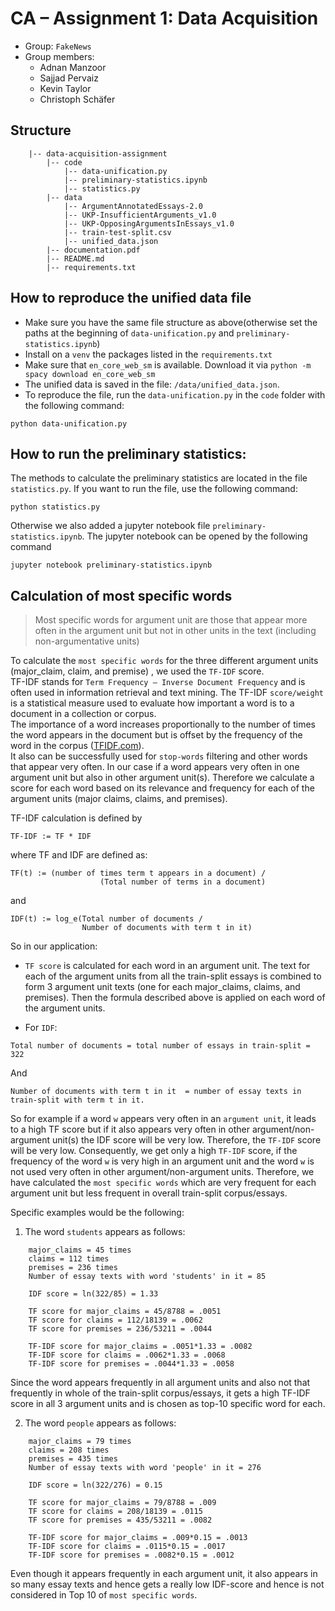 # CA – Assignment 1: Data Acquisition

- Group: `FakeNews`
- Group members:
  - Adnan Manzoor
  - Sajjad Pervaiz
  - Kevin Taylor
  - Christoph Schäfer

## Structure

        |-- data-acquisition-assignment
            |-- code
                |-- data-unification.py
                |-- preliminary-statistics.ipynb
                |-- statistics.py
            |-- data
                |-- ArgumentAnnotatedEssays-2.0
                |-- UKP-InsufficientArguments_v1.0
                |-- UKP-OpposingArgumentsInEssays_v1.0
                |-- train-test-split.csv
                |-- unified_data.json
            |-- documentation.pdf
            |-- README.md
            |-- requirements.txt

## How to reproduce the unified data file

- Make sure you have the same file structure as above(otherwise set the paths at the beginning of `data-unification.py` and `preliminary-statistics.ipynb`)
- Install on a `venv` the packages listed in the `requirements.txt`
- Make sure that `en_core_web_sm` is available. Download it via `python -m spacy download en_core_web_sm`
- The unified data is saved in the file: `/data/unified_data.json`.
- To reproduce the file, run the `data-unification.py` in the `code` folder with the following command:

```
python data-unification.py
```

## How to run the preliminary statistics:

The methods to calculate the preliminary statistics are located in the file `statistics.py`.
If you want to run the file, use the following command:

```
python statistics.py
```

Otherwise we also added a jupyter notebook file `preliminary-statistics.ipynb`.
The jupyter notebook can be opened by the following command

```
jupyter notebook preliminary-statistics.ipynb
```

## Calculation of most specific words

> Most specific words for argument unit are those that appear more often in the argument unit but not in other units in the text (including non-argumentative units)

To calculate the `most specific words` for the three different argument units (major_claim, claim, and premise) , we used the `TF-IDF` score.  
TF-IDF stands for `Term Frequency – Inverse Document Frequency` and is often used in information retrieval and text mining.
The TF-IDF `score/weight` is a statistical measure used to evaluate how important a word is to a document in a collection or corpus.  
The importance of a word increases proportionally to the number of times the word appears in the document but is offset by the frequency of the word in the corpus ([TFIDF.com](http://www.tfidf.com/)).  
It also can be successfully used for `stop-words` filtering and other words that appear very often. In our case if a word appears very often in one argument unit but also in other argument unit(s).
Therefore we calculate a score for each word based on its relevance and frequency for each of the argument units (major claims, claims, and premises).

TF-IDF calculation is defined by

```
TF-IDF := TF * IDF
```

where TF and IDF are defined as:

```
TF(t) := (number of times term t appears in a document) /
                    (Total number of terms in a document)
```

and

```
IDF(t) := log_e(Total number of documents /
                Number of documents with term t in it)
```

So in our application:

- `TF score` is calculated for each word in an argument unit. The text for each of the argument units from all the train-split essays is combined to form 3 argument unit texts (one for each major_claims, claims, and premises). Then the formula described above is applied on each word of the argument units.

- For `IDF`:

```
Total number of documents = total number of essays in train-split = 322
```

And

```
Number of documents with term t in it  = number of essay texts in train-split with term t in it.
```

So for example if a word `w` appears very often in an `argument unit`, it leads to a high TF score but if it also appears very often in other argument/non-argument unit(s) the IDF score will be very low.
Therefore, the `TF-IDF` score will be very low.
Consequently, we get only a high `TF-IDF` score, if the frequency of the word `w` is very high in an argument unit and the word `w` is not used very often in other argument/non-argument units.
Therefore, we have calculated the `most specific words` which are very frequent for each argument unit but less frequent in overall train-split corpus/essays.

Specific examples would be the following:

1. The word `students` appears as follows:

```
    major_claims = 45 times
    claims = 112 times
    premises = 236 times
    Number of essay texts with word 'students' in it = 85

    IDF score = ln(322/85) = 1.33

    TF score for major_claims = 45/8788 = .0051
    TF score for claims = 112/18139 = .0062
    TF score for premises = 236/53211 = .0044

    TF-IDF score for major_claims = .0051*1.33 = .0082
    TF-IDF score for claims = .0062*1.33 = .0068
    TF-IDF score for premises = .0044*1.33 = .0058
```

Since the word appears frequently in all argument units and also not that frequently in whole of the train-split corpus/essays, it gets a high TF-IDF score in all 3 argument units and is chosen as top-10 specific word for each.

2. The word `people` appears as follows:

```
    major_claims = 79 times
    claims = 208 times
    premises = 435 times
    Number of essay texts with word 'people' in it = 276

    IDF score = ln(322/276) = 0.15

    TF score for major_claims = 79/8788 = .009
    TF score for claims = 208/18139 = .0115
    TF score for premises = 435/53211 = .0082

    TF-IDF score for major_claims = .009*0.15 = .0013
    TF-IDF score for claims = .0115*0.15 = .0017
    TF-IDF score for premises = .0082*0.15 = .0012
```

Even though it appears frequently in each argument unit, it also appears in so many essay texts and hence gets a really low IDF-score and hence is not considered in Top 10 of `most specific words`.
